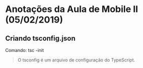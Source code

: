 # Anotações da Aula de Mobile II (05/02/2019)
## Criando tsconfig.json

Comando: tsc -init
> O tsconfig é um arquivo de configuração do TypeScript.